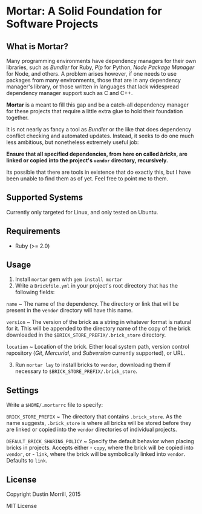 Mortar: A Solid Foundation for Software Projects
================================================

What is Mortar?
---------------

Many programming environments have dependency managers for their own libraries, such as *Bundler* for Ruby, *Pip* for Python, *Node Package Manager* for Node, and others. A problem arises however, if one needs to use packages from many environments, those that are in any dependency manager's library, or those written in languages that lack widespread dependency manager support such as C and C++.

**Mortar** is a meant to fill this gap and be a catch-all dependency manager for these projects that require a little extra glue to hold their foundation together.

It is not nearly as fancy a tool as *Bundler* or the like that does dependency conflict checking and automated updates. Instead, it seeks to do one much less ambitious, but nonetheless extremely useful job:

**Ensure that all specified dependencies, from here on called *bricks*, are linked or copied into the project's `vendor` directory, recursively.**

Its possible that there are tools in existence that do exactly this, but I have been unable to find them as of yet. Feel free to point me to them.


Supported Systems
-----------------

Currently only targeted for Linux, and only tested on Ubuntu.


Requirements
------------

- Ruby (>= 2.0)


Usage
-----

1. Install `mortar` gem with `gem install mortar`
2. Write a `Brickfile.yml` in your project's root directory that has the following fields:
  
  `name`
  ~   The name of the dependency. The directory or link that will be present in the `vendor` directory will have this name.

  `version`
  ~   The version of the brick as a string in whatever format is natural for it. This will be appended to the directory name of the copy of the brick downloaded in the `$BRICK_STORE_PREFIX/.brick_store` directory.

  `location`
  ~   Location of the brick. Either local system path, version control repository (*Git*, *Mercurial*, and *Subversion* currently supported), or URL.

3. Run `mortar lay` to install bricks to `vendor`, downloading them if necessary to `$BRICK_STORE_PREFIX/.brick_store`.


Settings
--------

Write a `$HOME/.mortarrc` file to specify:

`BRICK_STORE_PREFIX`
~   The directory that contains `.brick_store`. As the name suggests, `.brick_store` is where all bricks will be stored before they are linked or copied into the `vendor` directories of individual projects.

`DEFAULT_BRICK_SHARING_POLICY`
~   Specify the default behavior when placing bricks in projects. Accepts either 
    - `copy`, where the brick will be copied into `vendor`, or 
    - `link`, where the brick will be symbolically linked into `vendor`.
    Defaults to `link`.


License
-------

Copyright Dustin Morrill, 2015

MIT License
